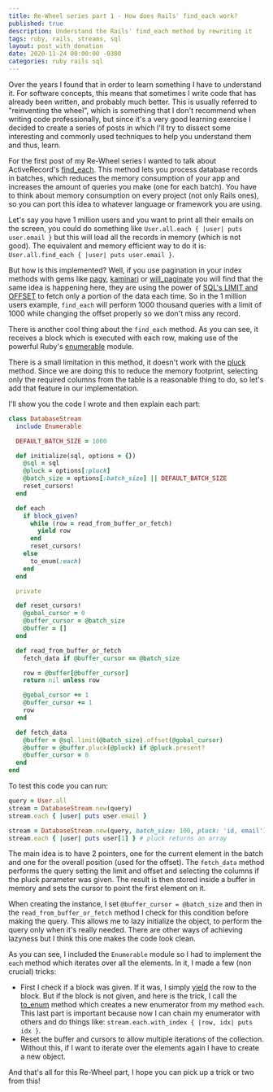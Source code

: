 ```yaml
---
title: Re-Wheel series part 1 - How does Rails' find_each work?
published: true
description: Understand the Rails' find_each method by rewriting it
tags: ruby, rails, streams, sql
layout: post_with_donation
date: 2020-11-24 00:00:00 -0300
categories: ruby rails sql
---
```


Over the years I found that in order to learn something I have to understand it. For software concepts, this means that sometimes I write code that has already been written, and probably much better. This is usually referred to "reinventing the wheel", which is something that I don't recommend when writing code professionally, but since it's a very good learning exercise I decided to create a series of posts in which I'll try to dissect some interesting and commonly used techniques to help you understand them and thus, learn.

For the first post of my Re-Wheel series I wanted to talk about ActiveRecord's [find_each](https://apidock.com/rails/ActiveRecord/Batches/find_each). This method lets you process database records in batches, which reduces the memory consumption of your app and increases the amount of queries you make (one for each batch). You have to think about memory consumption on every project (not only Rails ones), so you can port this idea to whatever language or framework you are using.

Let's say you have 1 million users and you want to print all their emails on the screen, you could do something like `User.all.each { |user| puts user.email }` but this will load all the records in memory (which is not good). The equivalent and memory efficient way to do it is: `User.all.find_each { |user| puts user.email }`.

But how is this implemented? Well, if you use pagination in your index methods with gems like [pagy](https://github.com/ddnexus/pagy), [kaminari](https://github.com/kaminari/kaminari) or [will_paginate](https://github.com/mislav/will_paginate) you will find that the same idea is happening here, they are using the power of [SQL's LIMIT and OFFSET](https://www.postgresql.org/docs/9.3/queries-limit.html) to fetch only a portion of the data each time. So in the 1 million users example, `find_each` will perform 1000 thousand queries with a limit of 1000 while changing the offset properly so we don't miss any record.

There is another cool thing about the `find_each` method. As you can see, it receives a block which is executed with each row, making use of the powerful Ruby's [enumerable](https://blog.appsignal.com/2018/05/29/ruby-magic-enumerable-and-enumerator.html) module.

There is a small limitation in this method, it doesn't work with the [pluck](https://apidock.com/rails/ActiveRecord/Calculations/pluck) method. Since we are doing this to reduce the memory footprint, selecting only the required columns from the table is a reasonable thing to do, so let's add that feature in our implementation.

I'll show you the code I wrote and then explain each part:

```ruby
class DatabaseStream
  include Enumerable

  DEFAULT_BATCH_SIZE = 1000

  def initialize(sql, options = {})
    @sql = sql
    @pluck = options[:pluck]
    @batch_size = options[:batch_size] || DEFAULT_BATCH_SIZE
    reset_cursors!
  end

  def each
    if block_given?
      while (row = read_from_buffer_or_fetch)
        yield row
      end
      reset_cursors!
    else
      to_enum(:each)
    end
  end

  private

  def reset_cursors!
    @gobal_cursor = 0
    @buffer_cursor = @batch_size
    @buffer = []
  end

  def read_from_buffer_or_fetch
    fetch_data if @buffer_cursor == @batch_size

    row = @buffer[@buffer_cursor]
    return nil unless row

    @gobal_cursor += 1
    @buffer_cursor += 1
    row
  end

  def fetch_data
    @buffer = @sql.limit(@batch_size).offset(@gobal_cursor)
    @buffer = @buffer.pluck(@pluck) if @pluck.present?
    @buffer_cursor = 0
  end
end
```

To test this code you can run:

```ruby
query = User.all
stream = DatabaseStream.new(query)
stream.each { |user| puts user.email }

stream = DatabaseStream.new(query, batch_size: 100, pluck: 'id, email') # pluck: %i[id, email] also works
stream.each { |user| puts user[1] } # pluck returns an array
```

The main idea is to have 2 pointers, one for the current element in the batch and one for the overall position (used for the offset). The `fetch_data` method performs the query setting the limit and offset and selecting the columns if the pluck parameter was given. The result is then stored inside a buffer in memory and sets the cursor to point the first element on it.

When creating the instance, I set `@buffer_cursor = @batch_size` and then in the `read_from_buffer_or_fetch` method I check for this condition before making the query. This allows me to lazy initialize the object, to perform the query only when it's really needed. There are other ways of achieving lazyness but I think this one makes the code look clean.

As you can see, I included the `Enumerable` module so I had to implement the `each` method which iterates over all the elements. In it, I made a few (non crucial) tricks:

* First I check if a block was given. If it was, I simply [yield](https://rubymonk.com/learning/books/4-ruby-primer-ascent/chapters/18-blocks/lessons/54-yield) the row to the block. But if the block is not given, and here is the trick, I call the [to_enum](https://apidock.com/ruby/Object/to_enum) method which creates a new enumerator from my method `each`. This last part is important because now I can chain my enumerator with others and do things like: `stream.each.with_index { |row, idx| puts idx }`.
* Reset the buffer and cursors to allow multiple iterations of the collection. Without this, if I want to iterate over the elements again I have to create a new object.

And that's all for this Re-Wheel part, I hope you can pick up a trick or two from this!
